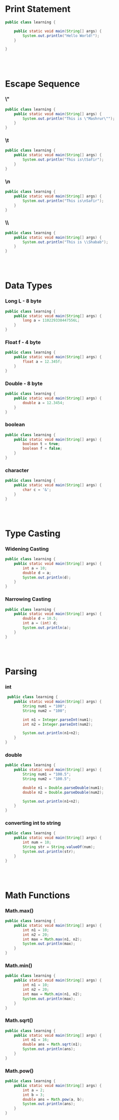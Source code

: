 # Print Statement
```Java
public class learning {

    public static void main(String[] args) {
        System.out.println("Hello World!");
    }

}
```
<br></br>

# Escape Sequence
### \\"
```java
public class learning {
    public static void main(String[] args) {
        System.out.println("This is \"Mashrur\"");
    }
}
```
### \\t
```java
public class learning {
    public static void main(String[] args) {
        System.out.println("This is\tSafir");
    }
}
```
### \\n
```java
public class learning {
    public static void main(String[] args) {
        System.out.println("This is\nSafir");
    }
}
```
### \\\
```java
public class learning {
    public static void main(String[] args) {
        System.out.println("This is \\Shabab");
    }
}
```
<br></br>

# Data Types
### Long L - 8 byte
```java
public class learning {
    public static void main(String[] args) {
        long a = 110229338447556L;
    }
}
```
### Float f - 4 byte
```java
public class learning {
    public static void main(String[] args) {
        float a = 12.345f;
    }
}
```
### Double - 8 byte
```java
public class learning {
    public static void main(String[] args) {
        double a = 12.3454;
    }
}
```
### boolean
```java
public class learning {
    public static void main(String[] args) {
        boolean t = true;
        boolean f = false;
    }
}
```
### character
```java
public class learning {
    public static void main(String[] args) {
        char c = '&';
    }
}
```
<br></br>

# Type Casting
### Widening Casting
```java
public class learning {
    public static void main(String[] args) {
        int a = 10;
        double d = a;
        System.out.println(d);
    }
}
```
### Narrowing Casting
```java
public class learning {
    public static void main(String[] args) {
        double d = 10.5;
        int a = (int) d;
        System.out.println(a);
    }
}
```
<br></br>

# Parsing
### int
```java
 public class learning {
    public static void main(String[] args) {
        String num1 = "100";
        String num2 = "100";

        int n1 = Integer.parseInt(num1);
        int n2 = Integer.parseInt(num2);

        System.out.println(n1+n2);
    }
}
```
### double
```java
public class learning {
    public static void main(String[] args) {
        String num1 = "100.5";
        String num2 = "100.5";

        double n1 = Double.parseDouble(num1);
        double n2 = Double.parseDouble(num2);

        System.out.println(n1+n2);
    }
}
```
### converting int to string
```java
public class learning {
    public static void main(String[] args) {
        int num = 10;
        String str = String.valueOf(num);
        System.out.println(str);
    }
}
```
<br></br>

# Math Functions
### Math.max()
```java
public class learning {
    public static void main(String[] args) {
        int n1 = 10;
        int n2 = 20;
        int max = Math.max(n1, n2);
        System.out.println(max);
    }
}
```
### Math.min()
```java
public class learning {
    public static void main(String[] args) {
        int n1 = 10;
        int n2 = 20;
        int max = Math.min(n1, n2);
        System.out.println(max);
    }
}
```
### Math.sqrt()
```java
public class learning {
    public static void main(String[] args) {
        int n1 = 16;
        double ans = Math.sqrt(n1);
        System.out.println(ans);
    }
}
```
### Math.pow()
```java
public class learning {
    public static void main(String[] args) {
        int a = 2;
        int b = 3;
        double ans = Math.pow(a, b);
        System.out.println(ans);
    }
}
```
